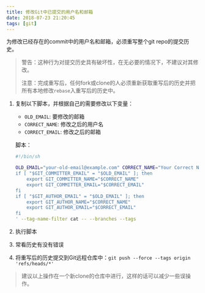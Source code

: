 ```yaml
---
title: 修改Git中已提交的用户名和邮箱
date: 2018-07-23 21:20:45
tags: [git]
---
```


为修改已经存在的commit中的用户名和邮箱，必须重写整个git repo的提交历史。

> 警告：这种行为对提交历史具有破坏性，在无必要的情况下，不建议对其修改。
>
> 注意：完成重写后，任何fork或clone的人必须重新获取重写后的历史并把所有本地修改`rebase`入重写后的历史中。

1. 复制以下脚本，并根据自己的需要修改以下变量：

    * `OLD_EMAIL`: 要修改的邮箱
    * `CORRECT_NAME`: 修改之后的用户名
    * `CORRECT_EMAIL`: 修改之后的邮箱

    脚本：

    ```bash
    #!/bin/sh

    OLD_EMAIL="your-old-email@example.com" CORRECT_NAME="Your Correct Name" CORRECT_EMAIL="your-correct-email@example.com" git filter-branch --env-filter '
    if [ "$GIT_COMMITTER_EMAIL" = "$OLD_EMAIL" ]; then
        export GIT_COMMITTER_NAME="$CORRECT_NAME"
        export GIT_COMMITTER_EMAIL="$CORRECT_EMAIL"
    fi
    if [ "$GIT_AUTHOR_EMAIL" = "$OLD_EMAIL" ]; then
        export GIT_AUTHOR_NAME="$CORRECT_NAME"
        export GIT_AUTHOR_EMAIL="$CORRECT_EMAIL"
    fi
    ' --tag-name-filter cat -- --branches --tags
    ```

2. 执行脚本

3. 常看历史有没有错误

4. 将重写后的历史提交到Git远程仓库中：`git push --force --tags origin 'refs/heads/*'`

> 建议以上操作在一个新clone的仓库中进行，这样的话可以减少一些误操作。
